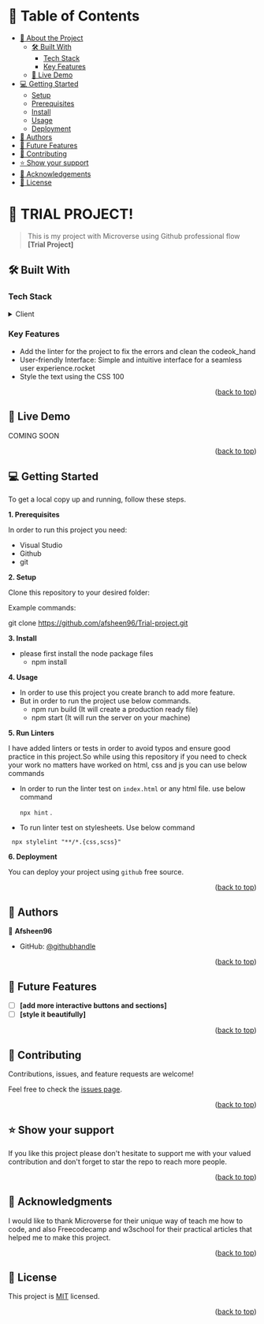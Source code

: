 
# 📗 Table of Contents

- [📖 About the Project](#about-project)
  - [🛠 Built With](#built-with)
    - [Tech Stack](#tech-stack)
    - [Key Features](#key-features)
  - [🚀 Live Demo](#live-demo)
- [💻 Getting Started](#getting-started)
  - [Setup](#setup)
  - [Prerequisites](#prerequisites)
  - [Install](#install)
  - [Usage](#usage)
  - [Deployment](#Deployment)
- [👥 Authors](#authors)
- [🔭 Future Features](#future-features)
- [🤝 Contributing](#contributing)
- [⭐️ Show your support](#support)
- [🙏 Acknowledgements](#acknowledgements)
- [📝 License](#license)



# 📖 TRIAL PROJECT! <a name="about-project"></a>

> This is my project with Microverse using Github professional flow
**[Trial Project]** 

## 🛠 Built With <a name="built-with"></a>

### Tech Stack <a name="tech-stack"></a>
<details>
  <summary>Client</summary>
  <ul>
   <li><a href="https://developer.mozilla.org/en-US/docs/Learn/HTML/Introduction_to_HTML/Getting_started">HTML</a></li>
    <li><a href="https://developer.mozilla.org/en-US/docs/Web/CSS">CSS</a></li>
  </ul>
</details>

<!-- Features -->

### Key Features <a name="key-features"></a>


- Add the linter for the project to fix the errors and clean the codeok_hand
- User-friendly Interface: Simple and intuitive interface for a seamless user experience.rocket
- Style the text using the CSS 100

<p align="right">(<a href="#readme-top">back to top</a>)</p>

<!-- LIVE DEMO -->

## 🚀 Live Demo <a name="live-demo"></a>

COMING SOON

<p align="right">(<a href="#readme-top">back to top</a>)</p>

<!-- GETTING STARTED -->

## 💻 Getting Started <a name="getting-started"></a>

To get a local copy up and running, follow these steps.

**1.  Prerequisites**

In order to run this project you need:

- Visual Studio
- Github
- git

**2. Setup**

Clone this repository to your desired folder:

Example commands:

git clone https://github.com/afsheen96/Trial-project.git


**3. Install**

- please first install the node package files
   - npm install

**4. Usage**
 
 - In order to use this project you create branch to add more feature.
  - But in order to run the project use below commands. 
    - npm run build (It will create a production ready file)
    - npm start (It will run the server on your machine)

    
 

**5. Run Linters**
 
I have added linters or tests in order to avoid typos and ensure good practice in this project.So while using this repository if you need to check your work no matters have worked on html, css and js you can use below commands
- In order to run the linter test on `index.html` or any html file. use below command

  `npx hint` .
- To run linter test on stylesheets. Use below command

 ` npx stylelint "**/*.{css,scss}"`

**6. Deployment**
 
 You can deploy your project using `github` free source.
 

<p align="right">(<a href="#readme-top">back to top</a>)</p>

## 👥 Authors <a name="authors"></a>


👤 **Afsheen96**

- GitHub: [@githubhandle](https://github.com/Afsheen96)

<p align="right">(<a href="#readme-top">back to top</a>)</p>

<!-- FUTURE FEATURES -->

## 🔭 Future Features <a name="future-features"></a>


- [ ] **[add more interactive buttons and sections]**
- [ ] **[style it beautifully]**

<p align="right">(<a href="#readme-top">back to top</a>)</p>

<!-- CONTRIBUTING -->

## 🤝 Contributing <a name="contributing"></a>

Contributions, issues, and feature requests are welcome!

Feel free to check the [issues page](../../issues/).

<p align="right">(<a href="#readme-top">back to top</a>)</p>

<!-- SUPPORT -->

## ⭐️ Show your support <a name="support"></a>

If you like this project please don't hesitate to support me with your valued contribution and don't forget to star the repo to reach more
people.


<p align="right">(<a href="#readme-top">back to top</a>)</p>

<!-- ACKNOWLEDGEMENTS -->

## 🙏 Acknowledgments <a name="acknowledgements"></a>

I would like to thank Microverse for their unique way of teach me how to code, and also Freecodecamp and w3school for their practical articles that helped me to
make this project.


<p align="right">(<a href="#readme-top">back to top</a>)</p>

<!-- LICENSE -->

## 📝 License <a name="license"></a>

This project is [MIT](https://github.com/Afsheen96/Hello-Microverse/blob/feature-branch/MIT.md) licensed.



<p align="right">(<a href="#readme-top">back to top</a>)</p>
